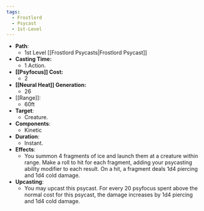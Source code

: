 ```yaml
---
tags:
  - Frostlord
  - Psycast
  - 1st-Level
---
```

- **Path**:
	- 1st Level [[Frostlord Psycasts|Frostlord Psycast]]
- **Casting Time:**
	- 1 Action.
- **[[Psyfocus]] Cost:**
	- 2
- **[[Neural Heat]] Generation:**
	- 26
- [[Range]]:
	- 60ft
- **Target**:
	- Creature.
- **Components**:
	- Kinetic
- **Duration**:
	- Instant.
- **Effects**:
	- You summon 4 fragments of ice and launch them at a creature within range. Make a roll to hit for each fragment, adding your psycasting ability modifier to each result. On a hit, a fragment deals 1d4 piercing and 1d4 cold damage. 
- **Upcasting**:
	- You may upcast this psycast. For every 20 psyfocus spent above the normal cost for this psycast, the damage increases by 1d4 piercing and 1d4 cold damage.